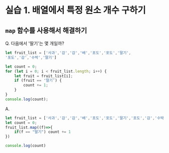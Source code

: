 # 실습 1.  배열에서 특정 원소 개수 구하기
## `map` 함수를 사용해서 해결하기

Q. 다음에서 '딸기'는 몇 개일까?

```js
let fruit_list = ['사과','감','감','배','포도','포도','딸기',
'포도','감','수박','딸기']

let count = 0;
for (let i = 0; i < fruit_list.length; i++) {
	let fruit = fruit_list[i];
	if (fruit == '딸기') {
		count += 1;
	}
}
console.log(count);
```

A. 

```jsx
let fruit_list = ['사과','감','감','배','포도','포도','딸기','포도','감','수박','딸기']
let count = 0;
fruit_list.map((f)=>{
    if(f == "딸기") count += 1
})

console.log(count)
```
